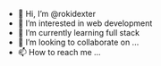 - 👋 Hi, I’m @rokidexter
- 👀 I’m interested in web development
- 🌱 I’m currently learning full stack 
- 💞️ I’m looking to collaborate on ...
- 📫 How to reach me ...

<!---
rokidexter/rokidexter is a ✨ special ✨ repository because its `README.md` (this file) appears on your GitHub profile.
You can click the Preview link to take a look at your changes.
--->
